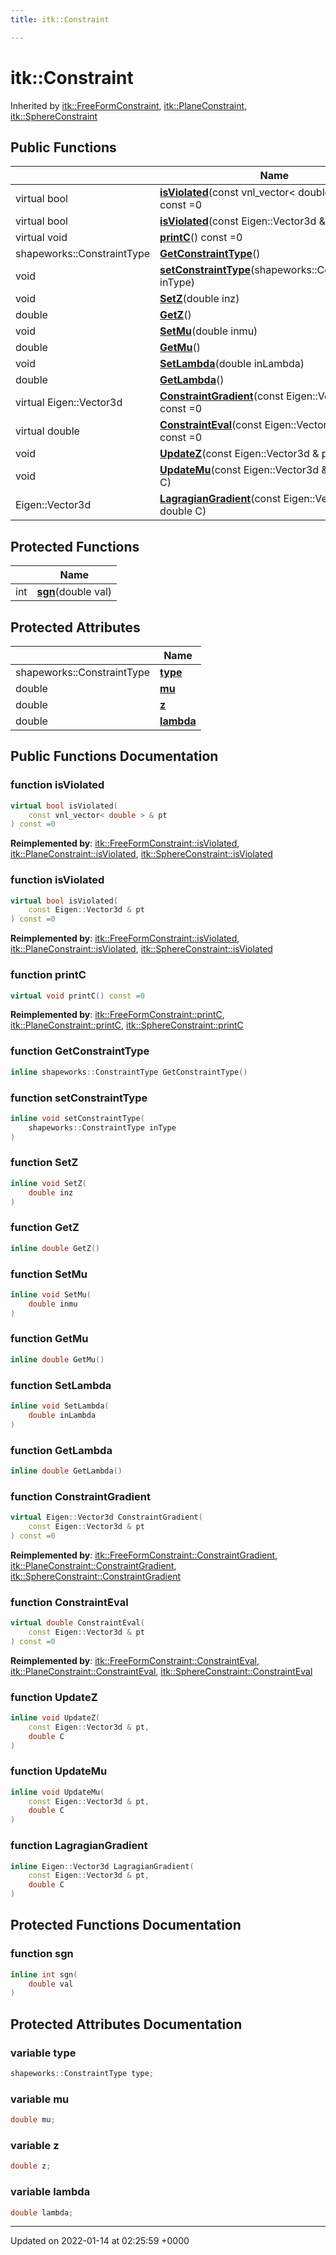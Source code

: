 ```yaml
---
title: itk::Constraint

---
```


# itk::Constraint





Inherited by [itk::FreeFormConstraint](../Classes/classitk_1_1FreeFormConstraint.md), [itk::PlaneConstraint](../Classes/classitk_1_1PlaneConstraint.md), [itk::SphereConstraint](../Classes/classitk_1_1SphereConstraint.md)

## Public Functions

|                | Name           |
| -------------- | -------------- |
| virtual bool | **[isViolated](../Classes/classitk_1_1Constraint.md#function-isviolated)**(const vnl_vector< double > & pt) const =0 |
| virtual bool | **[isViolated](../Classes/classitk_1_1Constraint.md#function-isviolated)**(const Eigen::Vector3d & pt) const =0 |
| virtual void | **[printC](../Classes/classitk_1_1Constraint.md#function-printc)**() const =0 |
| shapeworks::ConstraintType | **[GetConstraintType](../Classes/classitk_1_1Constraint.md#function-getconstrainttype)**() |
| void | **[setConstraintType](../Classes/classitk_1_1Constraint.md#function-setconstrainttype)**(shapeworks::ConstraintType inType) |
| void | **[SetZ](../Classes/classitk_1_1Constraint.md#function-setz)**(double inz) |
| double | **[GetZ](../Classes/classitk_1_1Constraint.md#function-getz)**() |
| void | **[SetMu](../Classes/classitk_1_1Constraint.md#function-setmu)**(double inmu) |
| double | **[GetMu](../Classes/classitk_1_1Constraint.md#function-getmu)**() |
| void | **[SetLambda](../Classes/classitk_1_1Constraint.md#function-setlambda)**(double inLambda) |
| double | **[GetLambda](../Classes/classitk_1_1Constraint.md#function-getlambda)**() |
| virtual Eigen::Vector3d | **[ConstraintGradient](../Classes/classitk_1_1Constraint.md#function-constraintgradient)**(const Eigen::Vector3d & pt) const =0 |
| virtual double | **[ConstraintEval](../Classes/classitk_1_1Constraint.md#function-constrainteval)**(const Eigen::Vector3d & pt) const =0 |
| void | **[UpdateZ](../Classes/classitk_1_1Constraint.md#function-updatez)**(const Eigen::Vector3d & pt, double C) |
| void | **[UpdateMu](../Classes/classitk_1_1Constraint.md#function-updatemu)**(const Eigen::Vector3d & pt, double C) |
| Eigen::Vector3d | **[LagragianGradient](../Classes/classitk_1_1Constraint.md#function-lagragiangradient)**(const Eigen::Vector3d & pt, double C) |

## Protected Functions

|                | Name           |
| -------------- | -------------- |
| int | **[sgn](../Classes/classitk_1_1Constraint.md#function-sgn)**(double val) |

## Protected Attributes

|                | Name           |
| -------------- | -------------- |
| shapeworks::ConstraintType | **[type](../Classes/classitk_1_1Constraint.md#variable-type)**  |
| double | **[mu](../Classes/classitk_1_1Constraint.md#variable-mu)**  |
| double | **[z](../Classes/classitk_1_1Constraint.md#variable-z)**  |
| double | **[lambda](../Classes/classitk_1_1Constraint.md#variable-lambda)**  |

## Public Functions Documentation

### function isViolated

```cpp
virtual bool isViolated(
    const vnl_vector< double > & pt
) const =0
```


**Reimplemented by**: [itk::FreeFormConstraint::isViolated](../Classes/classitk_1_1FreeFormConstraint.md#function-isviolated), [itk::PlaneConstraint::isViolated](../Classes/classitk_1_1PlaneConstraint.md#function-isviolated), [itk::SphereConstraint::isViolated](../Classes/classitk_1_1SphereConstraint.md#function-isviolated)


### function isViolated

```cpp
virtual bool isViolated(
    const Eigen::Vector3d & pt
) const =0
```


**Reimplemented by**: [itk::FreeFormConstraint::isViolated](../Classes/classitk_1_1FreeFormConstraint.md#function-isviolated), [itk::PlaneConstraint::isViolated](../Classes/classitk_1_1PlaneConstraint.md#function-isviolated), [itk::SphereConstraint::isViolated](../Classes/classitk_1_1SphereConstraint.md#function-isviolated)


### function printC

```cpp
virtual void printC() const =0
```


**Reimplemented by**: [itk::FreeFormConstraint::printC](../Classes/classitk_1_1FreeFormConstraint.md#function-printc), [itk::PlaneConstraint::printC](../Classes/classitk_1_1PlaneConstraint.md#function-printc), [itk::SphereConstraint::printC](../Classes/classitk_1_1SphereConstraint.md#function-printc)


### function GetConstraintType

```cpp
inline shapeworks::ConstraintType GetConstraintType()
```


### function setConstraintType

```cpp
inline void setConstraintType(
    shapeworks::ConstraintType inType
)
```


### function SetZ

```cpp
inline void SetZ(
    double inz
)
```


### function GetZ

```cpp
inline double GetZ()
```


### function SetMu

```cpp
inline void SetMu(
    double inmu
)
```


### function GetMu

```cpp
inline double GetMu()
```


### function SetLambda

```cpp
inline void SetLambda(
    double inLambda
)
```


### function GetLambda

```cpp
inline double GetLambda()
```


### function ConstraintGradient

```cpp
virtual Eigen::Vector3d ConstraintGradient(
    const Eigen::Vector3d & pt
) const =0
```


**Reimplemented by**: [itk::FreeFormConstraint::ConstraintGradient](../Classes/classitk_1_1FreeFormConstraint.md#function-constraintgradient), [itk::PlaneConstraint::ConstraintGradient](../Classes/classitk_1_1PlaneConstraint.md#function-constraintgradient), [itk::SphereConstraint::ConstraintGradient](../Classes/classitk_1_1SphereConstraint.md#function-constraintgradient)


### function ConstraintEval

```cpp
virtual double ConstraintEval(
    const Eigen::Vector3d & pt
) const =0
```


**Reimplemented by**: [itk::FreeFormConstraint::ConstraintEval](../Classes/classitk_1_1FreeFormConstraint.md#function-constrainteval), [itk::PlaneConstraint::ConstraintEval](../Classes/classitk_1_1PlaneConstraint.md#function-constrainteval), [itk::SphereConstraint::ConstraintEval](../Classes/classitk_1_1SphereConstraint.md#function-constrainteval)


### function UpdateZ

```cpp
inline void UpdateZ(
    const Eigen::Vector3d & pt,
    double C
)
```


### function UpdateMu

```cpp
inline void UpdateMu(
    const Eigen::Vector3d & pt,
    double C
)
```


### function LagragianGradient

```cpp
inline Eigen::Vector3d LagragianGradient(
    const Eigen::Vector3d & pt,
    double C
)
```


## Protected Functions Documentation

### function sgn

```cpp
inline int sgn(
    double val
)
```


## Protected Attributes Documentation

### variable type

```cpp
shapeworks::ConstraintType type;
```


### variable mu

```cpp
double mu;
```


### variable z

```cpp
double z;
```


### variable lambda

```cpp
double lambda;
```


-------------------------------

Updated on 2022-01-14 at 02:25:59 +0000